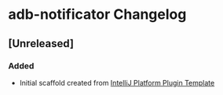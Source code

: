 <!-- Keep a Changelog guide -> https://keepachangelog.com -->

# adb-notificator Changelog

## [Unreleased]
### Added
- Initial scaffold created from [IntelliJ Platform Plugin Template](https://github.com/JetBrains/intellij-platform-plugin-template)
